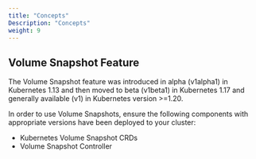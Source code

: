 ```yaml
---
title: "Concepts"
Description: "Concepts"
weight: 9
---
```

## Volume Snapshot Feature

The Volume Snapshot feature was introduced in alpha (v1alpha1) in Kubernetes 1.13 and then moved to beta (v1beta1) in Kubernetes 1.17 and generally available (v1) in Kubernetes version >=1.20. 

In order to use Volume Snapshots, ensure the following components with appropriate versions have been deployed to your cluster:
- Kubernetes Volume Snapshot CRDs
- Volume Snapshot Controller
